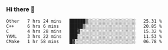 ### Hi there 👋

<!--
**WShiBin/WShiBin** is a ✨ _special_ ✨ repository because its `README.md` (this file) appears on your GitHub profile.

Here are some ideas to get you started:

- 🔭 I’m currently working on ...
- 🌱 I’m currently learning ...
- 👯 I’m looking to collaborate on ...
- 🤔 I’m looking for help with ...
- 💬 Ask me about ...
- 📫 How to reach me: ...
- 😄 Pronouns: ...
- ⚡ Fun fact: ...
-->

<!--START_SECTION:waka-->
```text
Other   7 hrs 24 mins   ██████▒░░░░░░░░░░░░░░░░░░   25.31 % 
C++     6 hrs 6 mins    █████▒░░░░░░░░░░░░░░░░░░░   20.85 % 
C       4 hrs 28 mins   ███▓░░░░░░░░░░░░░░░░░░░░░   15.32 % 
YAML    3 hrs 22 mins   ███░░░░░░░░░░░░░░░░░░░░░░   11.53 % 
CMake   1 hr 58 mins    █▓░░░░░░░░░░░░░░░░░░░░░░░   06.78 % 
```
<!--END_SECTION:waka-->
